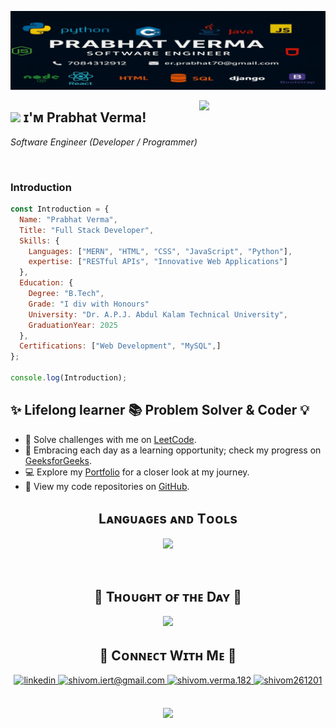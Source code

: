 <!--Banner-->
![ Banner Image](./Prabhat-git-banner.jpg)

<!--Night Owl image-->
<div>
  <img align="right" width="40%" src="https://owlbertsio-resized.s3.amazonaws.com/Popper.psd.full.png">
</div>

<!--Header Name-->

## <img src="https://emojis.slackmojis.com/emojis/images/1531849430/4246/blob-sunglasses.gif?1531849430" width="30"/> ɪ'ᴍ Prabhat Verma! 
*Software Engineer (Developer / Programmer)*

<br />

<!--Start Intro-->

### Introduction

<p align="left">

```javascript
const Introduction = {
  Name: "Prabhat Verma",
  Title: "Full Stack Developer",
  Skills: {
    Languages: ["MERN", "HTML", "CSS", "JavaScript", "Python"],
    expertise: ["RESTful APIs", "Innovative Web Applications"]
  },
  Education: {
    Degree: "B.Tech",
    Grade: "I div with Honours"
    University: "Dr. A.P.J. Abdul Kalam Technical University",
    GraduationYear: 2025
  },
  Certifications: ["Web Development", "MySQL",]
};

console.log(Introduction);

  ```
</p>

## ✨ Lifelong learner 📚 Problem Solver & Coder 💡
- 🧩 Solve challenges with me on [LeetCode](https://leetcode.com/u/Prabhat708/).
- 🌱 Embracing each day as a learning opportunity; check my progress on [GeeksforGeeks](https://auth.geeksforgeeks.org/user/prabhat708/).
- 💻 Explore my [Portfolio](https://prabhat.great-site.net/) for a closer look at my journey.
- 📂 View my code repositories on [GitHub](https://github.com/prabhat708).
<!--Profile Count Badge-->



<!--Languages and Tools Section-->
<h2 align="center">Lᴀɴɢᴜᴀɢᴇs ᴀɴᴅ Tᴏᴏʟs</h2>
<p align="center">
<img width="500px"  src="https://skillicons.dev/icons?i=js,html,css,react,nodejs,py,express,django,md,mongo,git,vscode,postman&perline=7"  />
</p>
<br />

<h2 align="center">🌟 Tʜᴏᴜɢʜᴛ ᴏғ ᴛʜᴇ Dᴀʏ 🌟</h2>

<!--STARTS_HERE_QUOTE_CARD-->
<p align="center">
    <img src="https://readme-daily-quotes.vercel.app/api?theme=dark&bg_color=011627&author_color=ffeb95">
</p>
<!--ENDS_HERE_QUOTE_CARD-->



<!--Contact Section-->

<h2 align="center">🤝 Cᴏɴɴᴇᴄᴛ Wɪᴛʜ Mᴇ 🤝 </h2>
<div align="center">
 <a href="https://www.linkedin.com/in/prabhat708" target="_blank">
<img src=https://img.shields.io/badge/linkedin-%231E77B5.svg?&style=for-the-badge&logo=linkedin&logoColor=white alt=linkedin style="margin-bottom: 5px;" />
</a>

<a href="mailto:prabhat708431@gmail.com" target="_blank">
<img src="https://img.shields.io/badge/Gmail-D14836?style=for-the-badge&logo=gmail&logoColor=white" alt=shivom.iert@gmail.com mail style="margin-bottom: 5px;" />
</a>

<a href="https://www.instagram.com/Prabhat_708" target="_blank">
<img src=https://img.shields.io/badge/Instagram-E4405F?style=for-the-badge&logo=instagram&logoColor=white alt=shivom.verma.182 Instagram style="margin-bottom: 5px;" />
</a>

<a href="https://twitter.com/prabhat708" target="_blank">
<img src="https://img.shields.io/badge/Twitter-1DA1F2?style=for-the-badge&logo=x&logoColor=white" alt="shivom261201" style="margin-bottom: 5px;" />
</a>
</div>
<br/>

<!-- Buy me a coffee
<div align="center">
<a href="https://www.buymeacoffee.com/shivomv" target="_blank"><img src="https://cdn.buymeacoffee.com/buttons/v2/default-yellow.png" alt="Buy Me A Coffee" style="height: 40px !important;width: 200px !important;" ></a>
</div> -->


<!--Footer-->
<p align="center">
  <img src="https://capsule-render.vercel.app/api?type=waving&color=gradient&height=65&section=footer"/>
</p>
